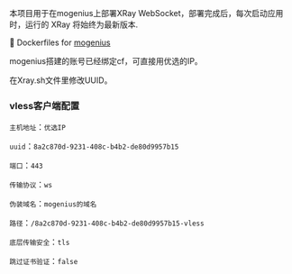 
本项目用于在mogenius上部署XRay WebSocket，部署完成后，每次启动应用时，运行的 XRay 将始终为最新版本.

:whale: Dockerfiles for [mogenius](https://mogenius.io)

mogenius搭建的账号已经绑定cf，可直接用优选的IP。

在Xray.sh文件里修改UUID。

###  vless客户端配置

`主机地址`：`优选IP`

`uuid`：`8a2c870d-9231-408c-b4b2-de80d9957b15`

`端口`：`443`

`传输协议`：`ws`

`伪装域名`：`mogenius的域名`

`路径`：`/8a2c870d-9231-408c-b4b2-de80d9957b15-vless`

`底层传输安全`：`tls`

`跳过证书验证`：`false`
